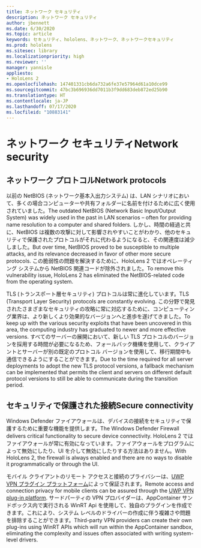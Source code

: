 ```yaml
---
title: ネットワーク セキュリティ
description: ネットワーク セキュリティ
author: jbennett
ms.date: 6/30/2020
ms.topic: article
keywords: セキュリティ、hololens、ネットワーク、ネットワークセキュリティ
ms.prod: hololens
ms.sitesec: library
ms.localizationpriority: high
ms.reviewer: ''
manager: yannisle
appliesto:
- HoloLens 2
ms.openlocfilehash: 147401331cb6da732a6fe37e57964d61a10dce99
ms.sourcegitcommit: 47bc3b696936dd7011b3f9dd683deb872ed25b90
ms.translationtype: HT
ms.contentlocale: ja-JP
ms.lasthandoff: 07/17/2020
ms.locfileid: "10883141"
---
```

# <span data-ttu-id="ff8c5-104">ネットワーク セキュリティ</span><span class="sxs-lookup"><span data-stu-id="ff8c5-104">Network security</span></span>

## <span data-ttu-id="ff8c5-105">ネットワーク プロトコル</span><span class="sxs-lookup"><span data-stu-id="ff8c5-105">Network protocols</span></span>

<span data-ttu-id="ff8c5-106">以前の NetBIOS (ネットワーク基本入出力システム) は、LAN シナリオにおいて、多くの場合コンピューターや共有フォルダーに名前を付けるために広く使用されていました。</span><span class="sxs-lookup"><span data-stu-id="ff8c5-106">The outdated NetBIOS (Network Basic Input/Output System) was widely used in the past in LAN scenarios – often for providing name resolution to a computer and shared folders.</span></span> <span data-ttu-id="ff8c5-107">しかし、時間の経過と共に、NetBIOS は複数の攻撃に対して影響されやすいことがわかり、他のセキュリティで保護されたプロトコルがそれに代わるようになると、その関連度は減少しました。</span><span class="sxs-lookup"><span data-stu-id="ff8c5-107">But over time, NetBIOS proved to be susceptible to multiple attacks, and its relevance decreased in favor of other more secure protocols.</span></span> <span data-ttu-id="ff8c5-108">この脆弱性の問題を解決するために、HoloLens 2 ではオペレーティング システムから NetBIOS 関連コードが除外されました。</span><span class="sxs-lookup"><span data-stu-id="ff8c5-108">To remove this vulnerability issue, HoloLens 2 has eliminated the NetBIOS-related code from the operating system.</span></span>

<span data-ttu-id="ff8c5-109">TLS (トランスポート層セキュリティ) プロトコルは常に進化しています。</span><span class="sxs-lookup"><span data-stu-id="ff8c5-109">TLS (Transport Layer Security) protocols are constantly evolving.</span></span> <span data-ttu-id="ff8c5-110">この分野で発見されたさまざまなセキュリティの攻略に常に対応するために、コンピューティング業界は、より新しくより効果的なバージョンへと進歩を遂げてきました。</span><span class="sxs-lookup"><span data-stu-id="ff8c5-110">To keep up with the various security exploits that have been uncovered in this area, the computing industry has graduated to newer and more effective versions.</span></span> <span data-ttu-id="ff8c5-111">すべてのサーバーの展開において、新しい TLS プロトコルのバージョンを採用する時間が必要になるため、フォールバック機構を使用して、クライアントとサーバーが別の既定のプロトコル バージョンを使用して、移行期間中も通信できるようにすることができます。</span><span class="sxs-lookup"><span data-stu-id="ff8c5-111">Due to the time required for all server deployments to adopt the new TLS protocol versions, a fallback mechanism can be implemented that permits the client and servers on different default protocol versions to still be able to communicate during the transition period.</span></span>

## <span data-ttu-id="ff8c5-112">セキュリティで保護された接続</span><span class="sxs-lookup"><span data-stu-id="ff8c5-112">Secure connectivity</span></span> 

<span data-ttu-id="ff8c5-113">Windows Defender ファイアウォールは、デバイスの接続をセキュリティで保護するために重要な機能を提供します。</span><span class="sxs-lookup"><span data-stu-id="ff8c5-113">The Windows Defender Firewall delivers critical functionality to secure device connectivity.</span></span> <span data-ttu-id="ff8c5-114">HoloLens 2 ではファイアウォールが常に有効になっています。ファイアウォールをプログラムによって無効にしたり、UI を介して無効にしたりする方法はありません。</span><span class="sxs-lookup"><span data-stu-id="ff8c5-114">With HoloLens 2, the firewall is always enabled and there are no ways to disable it programmatically or through the UI.</span></span>

<span data-ttu-id="ff8c5-115">モバイル クライアントのリモート アクセスと接続のプライバシーは、[UWP VPN プラグイン プラットフォーム](https://docs.microsoft.com/uwp/api/Windows.Networking.Vpn?view=winrt-19041)によって保証されます。</span><span class="sxs-lookup"><span data-stu-id="ff8c5-115">Remote access and connection privacy for mobile clients can be assured through the [UWP VPN plug-in platform](https://docs.microsoft.com/uwp/api/Windows.Networking.Vpn?view=winrt-19041).</span></span> <span data-ttu-id="ff8c5-116">サードパーティの VPN プロバイダーは、AppContainer サンドボックス内で実行される WinRT Api を使用して、独自のプラグインを作成できます。これにより、システム レベルのドライバーの作成に伴う複雑さや問題を排除することができます。</span><span class="sxs-lookup"><span data-stu-id="ff8c5-116">Third-party VPN providers can create their own plug-ins using WinRT APIs which will run within the AppContainer sandbox, eliminating the complexity and issues often associated with writing system-level drivers.</span></span>
